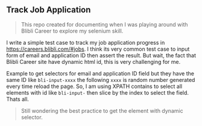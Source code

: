 ## Track Job Application

>This repo created for documenting when I was playing around with Blibli Career to explore my selenium skill.

I write a simple test case to track my job application progress in https://careers.blibli.com/#jobs.
I think its very common test case to input form of email and application ID then assert the result. 
But wait, the fact that Blibli Career site have dynamic html id, this is very challenging for me.

Example to get selectors for email and application ID field but 
they have the same ID like `bli-input-xxxx` the following `xxxx` is random number generated every time reload the page.
So, I am using XPATH contains to select all elements with id like `bli-input-` then slice by the index to select the field. Thats all.

>Still wondering the best practice to get the element with dynamic selector.



